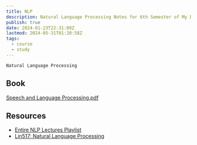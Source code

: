 ```yaml
---
title: NLP
description: Natural Language Processing Notes for 6th Semester of My DS Degree
publish: true
date: 2024-01-23T22:31:09Z
lastmod: 2024-05-31T01:20:58Z
tags:
  - course
  - study
---
```

`Natural Language Processing`
## Book

[Speech and Language Processing.pdf](Speech-20231011155605-1ab02xj.pdf)
## Resources

- [Entire NLP Lectures Playlist](https://www.youtube.com/playlist?list=PLfng5rv4gTmqfLtZcK85wDXDTOgZn0132)
- [Lin517: Natural Language Processing](https://jofrhwld.github.io/teaching/courses/2022_lin517)
